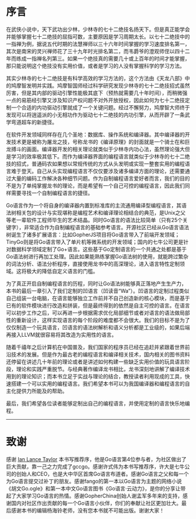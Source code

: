 # 序言

在武侠小说中，天下武功出少林，少林寺的七十二绝技名扬天下。但是真正能学会并能够掌握七十二绝技的屈指可数，主要原因是学习周期太长。以七十二绝技中的一指禅为例，据说五代时期的法慧禅师以三十六年时间掌握的学习速度排名第一，其次是南宋的灵兴禅师花了三十九年时光排名第二，而韦爵爷的澄观师侄以四十二年而练成一指禅名列第三。如果一个绝技真的需要几十或上百年的时间才能掌握，那只能说明这个绝技没有实用价值，或者是学习的人没有掌握科学的学习方法。

其实少林寺的七十二绝技是有科学高效的学习方法的，这个方法由《天龙八部》中的鸠摩智发明并实践。鸠摩智国师经过科学研究发现少林寺的七十二绝技招式虽然厉害，但是其内部的驱动引擎性能极其底下（预热就需要几十年时间），而稍微强一点的易筋经引擎又涉及知识产权问题不对外开放授权，因此如何为七十二绝技定制一个合适的内功驱动引擎就成了一个关键问题。经过不懈努力，鸠摩智大师终于发现可以将逍遥派的小无相功作为驱动七十二绝技的内功引擎，从而开辟了一条武学弯道超车的新捷径。

在软件开发领域同样存在几个圣地：数据库、操作系统和编译器。其中编译器的开发技术更是被称为屠龙之技，号称龙书的《编译原理》的封面就是一个骑士在和巨龙搏斗的画面。编译器开发的相关理论就类似于少林寺内功心法，虽然理论强大但是学习的效率极其低下。而作为编译器界面的编程语言就类似于少林寺的七十二绝技的招式，普通码农如果想以常规传统的方式从头发明或实现一整套实用的编程语言难于登天。自己从头实现编程语言不仅仅要涉及诸多编译方面的理论，还需要通过大量的编码工作解决各种细节问题。作为自制编程语言爱好者而言，我们的目的不是为了单纯掌握龙书的理论，而是希望有一个自己可控的编程语言，因此我们同样需要寻找一个自制编程语言的捷径。

Go语言作为一个将自身的编译器内置到标准库的主流通用编译型编程语言，其语法树相关包的设计与实现堪称是编程艺术和编译理论相结合的典范，是Unix之父等老一辈软件工程师毕生的艺术结晶。同时Go语言的语法比较简单（只有25个关键字），非常适合作为自制编程语言的基础参考语言。开源社区已经从Go语言语法树诞生了诸多扩展语言：比如GopherJS项目将Go语言带入了前端开发领域；TinyGo则是将Go语言带入了单片机等微系统的开发领域；国内的七牛公司更是针对数据科学领域定制了Go+语言。这些基于Go定制语言的一个共通之处都是基于Go语法树进行再加工处理。因此如果能熟练掌握Go语法树的使用，就能跨过繁杂的词法分析、语法分析程序，直接使用龙书中的高深理论，进入语言特性定制领域。这将极大的降低自定义语言的门槛。

为了真正开启自制编程语言的历程，同时让Go语法树能够真正落地产生生产力，本书的最后一章引入了我们定制的凹语言（凹读音“Wa”）。凹语言的定制过程类似自己组装一台电脑，在语言能够独立工作前并不自己创造新的核心模块，而是基于已有的软件模块进行改造和拼装，但是最终得到的依然是自主可控的语言。在语言可以初步工作之后，可以再进一步根据需求优化局部细节或者对语言的语法做局部性的重新设计，这样实现语言的每个阶段的难度都不会很大。我们的目标不是为了仅仅制造一个玩具语言，凹语言的语法树解析和语义分析都是工业级的，如果后端再接入LLVM就很容易将其改造为实用性的语言。

随着千禧年之后计算机在中国普及，我们国家的程序员已经在追赶并紧跟着世界前沿技术的发展。但是作为最古老的编程语言和编译相关技术，国内相关的图书资料还停留在讲述几十年前的理论或者是讲述如何构建一些缺乏实用价值的玩具语言阶段，理论和实践严重脱节。与经典著作编译龙书相比，龙书深刻地讲解了编译技术用到的理论知识；而本书立足于实战与理论的结合，教授读者利用现成的工具，快速搭建一个可以实用的编程语言。我们希望本书可以为我国编译器和编程语言的自主化提供力所能及的帮助。

最后，我们希望各位读者能够定制出自己的编程语言，并使用定制的语言快乐地编程。

---

# 致谢

感谢 [Ian Lance Taylor](https://www.airs.com/ian/) 本书写推荐序，他是Go语言第4位参与者，为社区做出了巨大贡献，靠一己之力完成了gccgo。感谢许式伟为本书写推荐序，许大是七牛公司的创始人和CEO，也是大中华区首席Go语言布道者。感谢Go语言之父和每一个为Go语言提交过补丁的朋友。感谢fango的第一本以Go语言为主题的网络小说《胡文Go.ogle》和第一本中文Go语言图书《Go语言·云动力》，是你的分享让带起了大家学习Go语言的热情。感谢GopherChina创始人谢孟军多年来的支持，感谢国内对社区作出贡献的每一个Go语言小伙伴，你们的奉献让社区更加壮大。最后感谢本书的编辑杨海铃老师，没有您本书就不可能出版。谢谢大家！

